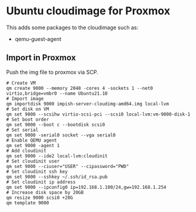 # Ubuntu cloudimage for Proxmox

This adds some packages to the cloudimage such as:

- qemu-guest-agent

## Import in Proxmox

Push the img file to proxmox via SCP.
```
# Create VM
qm create 9000 --memory 2048 -cores 4 -sockets 1 --net0 virtio,bridge=vmbr0 --name Ubuntu21.10
# Import image
qm importdisk 9000 impish-server-cloudimg-amd64.img local-lvm
# Set disk on VM
qm set 9000 --scsihw virtio-scsi-pci --scsi0 local-lvm:vm-9000-disk-1
# Set boot order
qm set 9000 --boot c --bootdisk scsi0
# Set serial
qm set 9000 -serial0 socket --vga serial0
# Enable QEMU agent
qm set 9000 -agent 1
# Add cloudinit
qm set 9000 --ide2 local-lvm:cloudinit
# Set cloudinit user
qm set 9000 --ciuser="USER" --cipassword="PWD"
# Set cloudinit ssh key
qm set 9000 --sshkey ~/.ssh/id_rsa.pub
# Set cloudinit ip address
qm set 9000 --ipconfig0 ip=192.168.1.100/24,gw=192.168.1.254
# Increase disk space by 20GB
qm resize 9000 scsi0 +20G
qm template 9000
```
